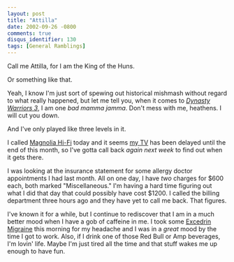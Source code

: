 ```yaml
---
layout: post
title: "Attilla"
date: 2002-09-26 -0800
comments: true
disqus_identifier: 130
tags: [General Ramblings]
---
```

Call me Attilla, for I am the King of the Huns.
 
 Or something like that.
 
 Yeah, I know I'm just sort of spewing out historical mishmash without
regard to what really happened, but let me tell you, when it comes to
[*Dynasty Warriors
3*](http://www.amazon.com/exec/obidos/ASIN/B00005RL4E/mhsvortex), I am
one *bad mamma jamma*. Don't mess with me, heathens. I will cut you
down.
 
 And I've only played like three levels in it.
 
 I called [Magnolia Hi-Fi](http://www.magnoliahifi.com/) today and it
seems [my
TV](http://www.sonystyle.com/home/item.jsp?itemid=50911&hierc=9685x9800x9801&catid=)
has been delayed until the end of this month, so I've gotta call back
*again next week* to find out when it gets there.
 
 I was looking at the insurance statement for some allergy doctor
appointments I had last month. All on one day, I have *two* charges for
\$600 each, both marked "Miscellaneous." I'm having a hard time figuring
out what I did that day that could possibly have cost \$1200. I called
the billing department three hours ago and they have yet to call me
back. That figures.
 
 I've known it for a while, but I continue to rediscover that I am in a
much better mood when I have a gob of caffeine in me. I took some
[Excedrin
Migraine](http://www.excedrin.com/8_product_info/8-2a_emlabel.html) this
morning for my headache and I was in a *great* mood by the time I got to
work. Also, if I drink one of those Red Bull or Amp beverages, I'm
lovin' life. Maybe I'm just tired all the time and that stuff wakes me
up enough to have fun.
